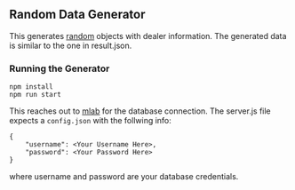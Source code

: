 ## Random Data Generator

This generates [random](faker.js) objects with dealer information.
The generated data is similar to the one in result.json.

### Running the Generator
```
npm install
npm run start
```

This reaches out to [mlab](mlab.com) for the database connection. The server.js file expects a `config.json` with the follwing info:
```
{
    "username": <Your Username Here>,
    "password": <Your Password Here>
}
```
where username and password are your database credentials.

